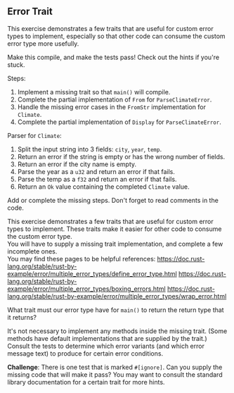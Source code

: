 ## Error Trait

This exercise demonstrates a few traits that are useful for custom error
types to implement, especially so that other code can consume the custom
error type more usefully.

Make this compile, and make the tests pass!
Check out the hints if you're stuck.

Steps:
1. Implement a missing trait so that `main()` will compile.
2. Complete the partial implementation of `From` for `ParseClimateError`.
3. Handle the missing error cases in the `FromStr` implementation for `Climate`.
4. Complete the partial implementation of `Display` for `ParseClimateError`.

Parser for `Climate`:
1. Split the input string into 3 fields: `city`, `year`, `temp`.
2. Return an error if the string is empty or has the wrong number of fields.
3. Return an error if the city name is empty.
4. Parse the year as a `u32` and return an error if that fails.
5. Parse the temp as a `f32` and return an error if that fails.
6. Return an `Ok` value containing the completed `Climate` value.

Add or complete the missing steps.
Don't forget to read comments in the code.

<div class="hint">This exercise demonstrates a few traits that are useful for custom error
types to implement. These traits make it easier for other code to consume
the custom error type.</div>

<div class="hint">You will have to
supply a missing trait implementation, and complete a few incomplete ones.</div>

<div class="hint">
You may find these pages to be helpful references:
<a href="https://doc.rust-lang.org/stable/rust-by-example/error/multiple_error_types/define_error_type.html">https://doc.rust-lang.org/stable/rust-by-example/error/multiple_error_types/define_error_type.html</a>
<a href="https://doc.rust-lang.org/stable/rust-by-example/error/multiple_error_types/boxing_errors.html">https://doc.rust-lang.org/stable/rust-by-example/error/multiple_error_types/boxing_errors.html</a>
<a href="https://doc.rust-lang.org/stable/rust-by-example/error/multiple_error_types/wrap_error.html">https://doc.rust-lang.org/stable/rust-by-example/error/multiple_error_types/wrap_error.html</a>
</div>

<div class="hint">

What trait must our error type have for `main()` to return the return
type that it returns?
</div>

<div class="hint">It's not necessary to implement any methods inside the missing
trait. (Some methods have default implementations that are supplied by the
trait.)</div>

<div class="hint">Consult the tests to determine which error variants (and which
error message text) to produce for certain error conditions.</div>

**Challenge**: There is one test that is marked `#[ignore]`. Can you supply the
missing code that will make it pass? You may want to consult the standard
library documentation for a certain trait for more hints.